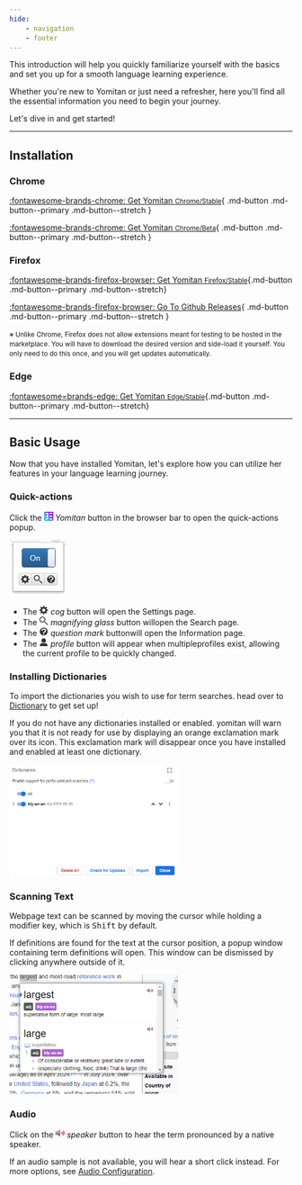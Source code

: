 ```yaml
---
hide:
    - navigation
    - footer
---
```


This introduction will help you quickly familiarize yourself with the basics and set you up for a smooth language learning experience. 

Whether you're new to Yomitan or just need a refresher, here you'll find all the essential information you need to begin your journey.

Let's dive in and get started!

---

## Installation

### Chrome
<div class="grid" markdown>

[:fontawesome-brands-chrome: Get Yomitan <small>Chrome/Stable</small>](https://chrome.google.com/webstore/detail/yomitan/likgccmbimhjbgkjambclfkhldnlhbnn){ .md-button .md-button--primary .md-button--stretch }

[:fontawesome-brands-chrome: Get Yomitan <small>Chrome/Beta</small>](https://chrome.google.com/webstore/detail/yomitan-development-build/glnaenfapkkecknnmginabpmgkenenml){ .md-button .md-button--primary .md-button--stretch }
</div>

### Firefox
<div class="grid" markdown>

[:fontawesome-brands-firefox-browser: Get Yomitan <small>Firefox/Stable</small>](https://addons.mozilla.org/en-US/firefox/addon/yomitan/){.md-button .md-button--primary .md-button--stretch}

[:fontawesome-brands-firefox-browser: Go To Github Releases](https://github.com/themoeway/yomitan/releases){ .md-button .md-button--primary .md-button--stretch }

</div>

<small>※ Unlike Chrome, Firefox does not allow extensions meant for testing to be hosted in the marketplace. You will have to download the desired version and side-load it yourself. You only need to do this once, and you will get updates automatically.</small>

### Edge
<div class="grid" markdown>

[:fontawesome=brands-edge: Get Yomitan <small>Edge/Stable</small>](https://microsoftedge.microsoft.com/addons/detail/yomitan/idelnfbbmikgfiejhgmddlbkfgiifnnn){.md-button .md-button--primary .md-button--stretch}

</div>

---

## Basic Usage

Now that you have installed Yomitan, let's explore how you can utilize her features in your language learning journey.

### Quick-actions

Click the <img src="../assets/icon/yomitan-icon.svg" width="16" height="16" alt="yomitan icon"> _Yomitan_ button in the browser bar to open the quick-actions popup.

<img src="../assets/resources/browser-action-popup1.webp" alt="yomitan main popup">

- The <img src="../assets/icon/cog.svg" width="16" height="16" alt="cog"> _cog_ button will open the Settings page.
- The <img src="../assets/icon/magnifying-glass.svg" width="16" height="16" alt="magnifying glass"> _magnifying glass_ button willopen the Search page.
- The <img src="../assets/icon/question-mark-circle.svg" width="16" height="16" alt="question mark symbol"> _question mark_ buttonwill open the Information page.
- The <img src="../assets/icon/profile.svg" width="16" height="16" alt="profile icon"> _profile_ button will appear when multipleprofiles exist, allowing the current profile to be quickly changed.

### Installing Dictionaries

To import the dictionaries you wish to use for term searches. head over to [Dictionary](../dictionaries//index.md) to get set up!

If you do not have any dictionaries installed or enabled. yomitan will warn you that it is not ready for use by displaying an orange exclamation mark over its icon. This exclamation mark will disappear once you have installed and enabled at least one dictionary.

<img src="../assets/ss/settings-dictionaries-popup-english.webp" width="300" alt="custom dictionaries list">

### Scanning Text

Webpage text can be scanned by moving the cursor while holding a modifier key, which is <kbd>Shift</kbd> by default.

If definitions are found for the text at the cursor position, a popup window containing term definitions will open. This window can be dismissed by clicking anywhere outside of it.

<img src="../assets/ss/search-popup-terms-english.webp" width="300" alt="popup with search terms">

### Audio

Click on the <img src="../assets/icon/play-audio.svg" width="16" height="16" alt="loudspeaker icon"> _speaker_ button to hear the term pronounced by a native speaker.

If an audio sample is not available, you will hear a short click instead. For more options, see [Audio Configuration](../advanced/index.md#audio).

